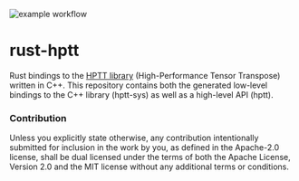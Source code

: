 ![example workflow](https://github.com/Ectras/rust-hptt/actions/workflows/test.yml/badge.svg)

# rust-hptt

Rust bindings to the [HPTT library](https://github.com/springer13/hptt) (High-Performance Tensor Transpose) written in C++. This repository contains both the generated low-level bindings to the C++ library (hptt-sys) as well as a high-level API (hptt). 

### Contribution

Unless you explicitly state otherwise, any contribution intentionally submitted for inclusion in the work by you, as defined in the Apache-2.0 license, shall be dual licensed under the terms of both the Apache License, Version 2.0 and the MIT license without any additional terms or conditions.
